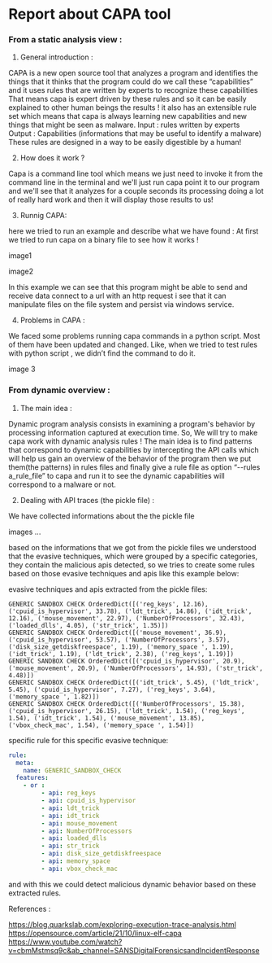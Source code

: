 # Report about CAPA tool


### From a static analysis view : 
1. General introduction : 

CAPA is a new open source tool that analyzes a program and identifies the things that it thinks that the program could do we call these “capabilities” and it uses rules that are written by experts to recognize these capabilities
That means capa is expert driven by these rules and so it can be easily explained to other human beings the results ! it also has an extensible rule set which means that capa is always learning new capabilities and new things that might be seen as malware.
Input : rules written by experts
Output : Capabilities (informations that may be useful to identify a malware) 
These rules are designed in a way to be easily digestible by a human!

 2. How does it work ? 

Capa is a command line tool which means we just need to invoke it
from the command line in the terminal and we'll just run capa point it to our program and we'll see that it analyzes for a couple seconds its processing doing a lot of really hard work and then it will display those results to us!

 3. Runnig CAPA:

here we tried to run an example and describe what we have found : 
At first we tried to run capa on a binary file to see how it works !

image1

image2

In this example we can see  that this program might be able to send and receive data connect to a url with an http request i see that it can manipulate files on the file system and persist via windows service.

4.  Problems in CAPA : 

We faced some problems running capa commands in a python script. Most of them have been updated and changed. Like, when we tried to test rules with python script , we didn’t find the command to do it.


image 3

### From dynamic overview : 

1. The main idea : 

Dynamic program analysis consists in examining a program's behavior by processing information captured at execution time. So, We will try to make capa work with dynamic analysis rules !
The main idea is to find patterns that correspond to dynamic capabilities by intercepting the API calls which will help us gain an overview of the behavior of the program then we put them(the patterns) in rules files and finally give a rule file as option “--rules a_rule_file” to capa and run it to see the dynamic capabilities will correspond to a malware or not.

2. Dealing with API traces (the pickle file) : 

We have collected informations about the the pickle file 

images ...

based on the informations that we got from the pickle files we understood that the evasive techniques, which were grouped by a specific categories, they contain the malicious apis detected, so we tries to create some rules based on those evasive techniques and apis like this example below:

evasive techniques and apis extracted from the pickle files:
```
GENERIC SANDBOX CHECK OrderedDict([('reg_keys', 12.16), ('cpuid_is_hypervisor', 33.78), ('ldt_trick', 14.86), ('idt_trick', 12.16), ('mouse_movement', 22.97), ('NumberOfProcessors', 32.43), ('loaded_dlls', 4.05), ('str_trick', 1.35)])
GENERIC SANDBOX CHECK OrderedDict([('mouse_movement', 36.9), ('cpuid_is_hypervisor', 53.57), ('NumberOfProcessors', 3.57), ('disk_size_getdiskfreespace', 1.19), ('memory_space ', 1.19), ('idt_trick', 1.19), ('ldt_trick', 2.38), ('reg_keys', 1.19)])
GENERIC SANDBOX CHECK OrderedDict([('cpuid_is_hypervisor', 20.9), ('mouse_movement', 20.9), ('NumberOfProcessors', 14.93), ('str_trick', 4.48)])
GENERIC SANDBOX CHECK OrderedDict([('idt_trick', 5.45), ('ldt_trick', 5.45), ('cpuid_is_hypervisor', 7.27), ('reg_keys', 3.64), ('memory_space ', 1.82)])
GENERIC SANDBOX CHECK OrderedDict([('NumberOfProcessors', 15.38), ('cpuid_is_hypervisor', 26.15), ('ldt_trick', 1.54), ('reg_keys', 1.54), ('idt_trick', 1.54), ('mouse_movement', 13.85), ('vbox_check_mac', 1.54), ('memory_space ', 1.54)])
```
specific rule for this specific evasive technique: 
```yml
rule:
  meta:
    name: GENERIC_SANDBOX_CHECK
  features:
    - or : 
         - api: reg_keys
         - api: cpuid_is_hypervisor
         - api: ldt_trick
         - api: idt_trick
         - api: mouse_movement
         - api: NumberOfProcessors
         - api: loaded_dlls
         - api: str_trick
         - api: disk_size_getdiskfreespace
         - api: memory_space
         - api: vbox_check_mac
```


and with this we could detect malicious dynamic behavior based on these extracted rules.

References : 

https://blog.quarkslab.com/exploring-execution-trace-analysis.html  
https://opensource.com/article/21/10/linux-elf-capa   
https://www.youtube.com/watch?v=cbmMstmsq9c&ab_channel=SANSDigitalForensicsandIncidentResponse   

